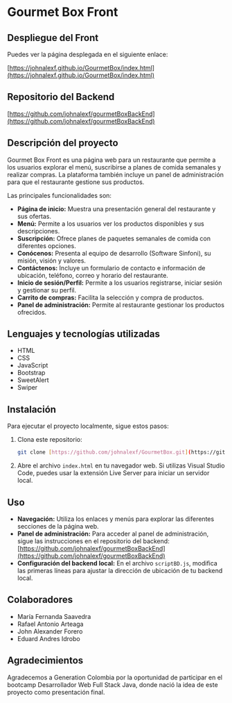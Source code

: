 # Gourmet Box Front

## Despliegue del Front

Puedes ver la página desplegada en el siguiente enlace:

[https://johnalexf.github.io/GourmetBox/index.html](https://johnalexf.github.io/GourmetBox/index.html)

## Repositorio del Backend

[https://github.com/johnalexf/gourmetBoxBackEnd](https://github.com/johnalexf/gourmetBoxBackEnd)

## Descripción del proyecto

Gourmet Box Front es una página web para un restaurante que permite a los usuarios explorar el menú, suscribirse a planes de comida semanales y realizar compras. La plataforma también incluye un panel de administración para que el restaurante gestione sus productos.

Las principales funcionalidades son:

*   **Página de inicio:** Muestra una presentación general del restaurante y sus ofertas.
*   **Menú:** Permite a los usuarios ver los productos disponibles y sus descripciones.
*   **Suscripción:** Ofrece planes de paquetes semanales de comida con diferentes opciones.
*   **Conócenos:** Presenta al equipo de desarrollo (Software Sinfoni), su misión, visión y valores.
*   **Contáctenos:** Incluye un formulario de contacto e información de ubicación, teléfono, correo y horario del restaurante.
*   **Inicio de sesión/Perfil:** Permite a los usuarios registrarse, iniciar sesión y gestionar su perfil.
*   **Carrito de compras:** Facilita la selección y compra de productos.
*   **Panel de administración:** Permite al restaurante gestionar los productos ofrecidos.

## Lenguajes y tecnologías utilizadas

*   HTML
*   CSS
*   JavaScript
*   Bootstrap
*   SweetAlert
*   Swiper

## Instalación

Para ejecutar el proyecto localmente, sigue estos pasos:

1.  Clona este repositorio:

    ```bash
    git clone [https://github.com/johnalexf/GourmetBox.git](https://github.com/johnalexf/GourmetBox.git)
    ```

2.  Abre el archivo `index.html` en tu navegador web. Si utilizas Visual Studio Code, puedes usar la extensión Live Server para iniciar un servidor local.

## Uso

*   **Navegación:** Utiliza los enlaces y menús para explorar las diferentes secciones de la página web.
*   **Panel de administración:** Para acceder al panel de administración, sigue las instrucciones en el repositorio del backend: [https://github.com/johnalexf/gourmetBoxBackEnd](https://github.com/johnalexf/gourmetBoxBackEnd)
*   **Configuración del backend local:** En el archivo `scriptBD.js`, modifica las primeras líneas para ajustar la dirección de ubicación de tu backend local.

## Colaboradores

*   María Fernanda Saavedra
*   Rafael Antonio Arteaga
*   John Alexander Forero
*   Eduard Andres Idrobo

## Agradecimientos

Agradecemos a Generation Colombia por la oportunidad de participar en el bootcamp Desarrollador Web Full Stack Java, donde nació la idea de este proyecto como presentación final.

